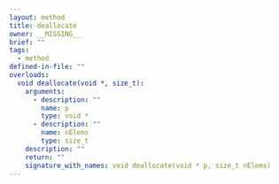 ```yaml
---
layout: method
title: deallocate
owner: __MISSING__
brief: ""
tags:
  - method
defined-in-file: ""
overloads:
  void deallocate(void *, size_t):
    arguments:
      - description: ""
        name: p
        type: void *
      - description: ""
        name: nElems
        type: size_t
    description: ""
    return: ""
    signature_with_names: void deallocate(void * p, size_t nElems)
---
```

